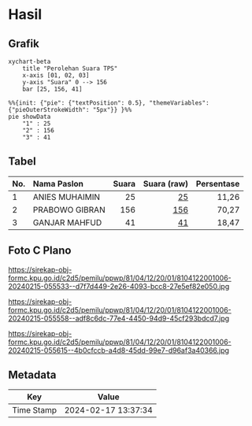 # Hasil

## Grafik

```mermaid
xychart-beta
    title "Perolehan Suara TPS"
    x-axis [01, 02, 03]
    y-axis "Suara" 0 --> 156
    bar [25, 156, 41]
```

```mermaid
%%{init: {"pie": {"textPosition": 0.5}, "themeVariables": {"pieOuterStrokeWidth": "5px"}} }%%
pie showData
    "1" : 25
    "2" : 156
    "3" : 41
```

## Tabel

| No. | Nama Paslon    | Suara | Suara (raw) | Persentase |
|:--- |:-------------- | -----:| -----------:| ----------:|
| 1   | ANIES MUHAIMIN | 25    | [25][p-1]   | 11,26      |
| 2   | PRABOWO GIBRAN | 156   | [156][p-2]  | 70,27      |
| 3   | GANJAR MAHFUD  | 41    | [41][p-3]   | 18,47      |


[p-1]: https://github.com/gigit-pemilu/pemilu-2024-81-maluku/blob/main/pilpres/hitung-suara/sub/81-maluku/sub/04-buru/sub/12-waelata/sub/2001-waelo/sub/006-tps/sub/paslon-1.txt
[p-2]: https://github.com/gigit-pemilu/pemilu-2024-81-maluku/blob/main/pilpres/hitung-suara/sub/81-maluku/sub/04-buru/sub/12-waelata/sub/2001-waelo/sub/006-tps/sub/paslon-2.txt
[p-3]: https://github.com/gigit-pemilu/pemilu-2024-81-maluku/blob/main/pilpres/hitung-suara/sub/81-maluku/sub/04-buru/sub/12-waelata/sub/2001-waelo/sub/006-tps/sub/paslon-3.txt

## Foto C Plano

https://sirekap-obj-formc.kpu.go.id/c2d5/pemilu/ppwp/81/04/12/20/01/8104122001006-20240215-055533--d7f7d449-2e26-4093-bcc8-27e5ef82e050.jpg

https://sirekap-obj-formc.kpu.go.id/c2d5/pemilu/ppwp/81/04/12/20/01/8104122001006-20240215-055558--adf8c6dc-77e4-4450-94d9-45cf293bdcd7.jpg

https://sirekap-obj-formc.kpu.go.id/c2d5/pemilu/ppwp/81/04/12/20/01/8104122001006-20240215-055615--4b0cfccb-a4d8-45dd-99e7-d96af3a40366.jpg


## Metadata

| Key        | Value               |
| ---------- | ------------------- |
| Time Stamp | 2024-02-17 13:37:34 |



